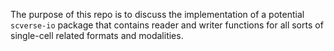 The purpose of this repo is to discuss the implementation of a potential `scverse-io` package that contains reader and writer functions for all sorts of single-cell related formats and modalities. 
